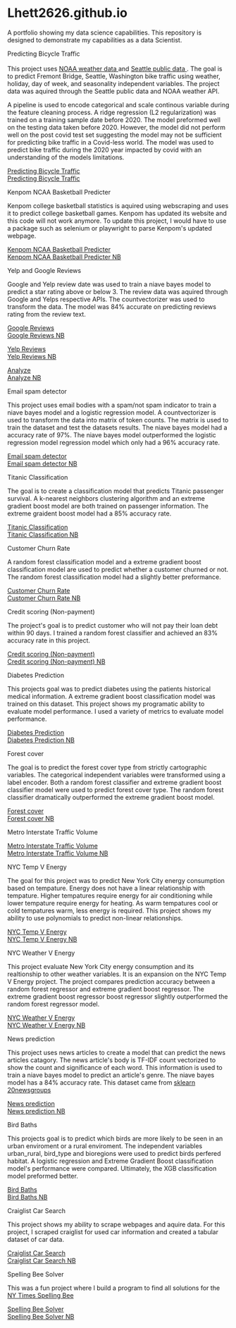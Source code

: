 # Lhett2626.github.io <br>
A portfolio showing my data science capabilities. This repository is designed to demonstrate my capabilities as a data Scientist. <br>

Predicting Bicycle Traffic <br>
<br>
This project uses <a href="https://www.ncdc.noaa.gov/cdo-web/search"> NOAA weather data </a> and <a href="https://data.seattle.gov"> Seattle public data </a>. The goal is to predict Fremont Bridge, Seattle, Washington bike traffic using weather, holiday, day of week, and seasonality independent variables. The project data was aquired through the Seattle public data and NOAA weather API. <br>

A pipeline is used to encode categorical and scale continous variable during the feature cleaning process. A ridge regression (L2 regularization) was trained on a training sample date before 2020. The model preformed well on the testing data taken before 2020. However, the model did not perform well on the post covid test set suggesting the model may not be sufficient for predicting bike traffic in a Covid-less world. The model was used to predict bike traffic during the 2020 year impacted by covid with an understanding of the models limitations.

<a href="https://github.com/Lhett2626/Lhett2626.github.io/blob/main/Predicting%20Bicycle%20Traffic.ipynb"> Predicting Bicycle Traffic </a> <br>
<a href="https://nbviewer.org/github/Lhett2626/Lhett2626.github.io/blob/main/Predicting%20Bicycle%20Traffic.ipynb" target="_blank"> Predicting Bicycle Traffic </a>

Kenpom NCAA Basketball Predicter <br>

Kenpom college basketball statistics is aquired using webscraping and uses it to predict college basketball games. Kenpom has updated its website and this code will not work anymore. To update this project, I would have to use a package such as selenium or playwright to parse Kenpom's updated webpage. <br>

<a href="https://github.com/Lhett2626/Lhett2626.github.io/blob/main/Kenpom_Scraper.ipynb"> Kenpom NCAA Basketball Predicter </a> <br>
<a href="https://nbviewer.org/github/Lhett2626/Lhett2626.github.io/blob/main/Kenpom_Scraper.ipynb" target="_blank"> Kenpom NCAA Basketball Predicter NB </a>

Yelp and Google Reviews <br>

Google and Yelp review date was used to train a niave bayes model to predict a star rating above or below 3. The review data was aquired through Google and Yelps respective APIs. The countvectorizer was used to transform the data. The model was 84% accurate on predicting reviews rating from the review text.

<a href="https://github.com/Lhett2626/Lhett2626.github.io/blob/main/Review%20Project/Google_reviews.ipynb"> Google Reviews </a> <br>
<a href="https://nbviewer.org/github/Lhett2626/Lhett2626.github.io/blob/main/Review%20Project/Google_reviews.ipynb" target="_blank"> Google Reviews NB </a> <br>

<a href="https://github.com/Lhett2626/Lhett2626.github.io/blob/main/Review%20Project/Yelp_API.ipynb"> Yelp Reviews </a> <br>
<a href="https://nbviewer.org/github/Lhett2626/Lhett2626.github.io/blob/main/Review%20Project/Yelp_API.ipynb" target="_blank"> Yelp Reviews NB </a> <br>

<a href="https://github.com/Lhett2626/Lhett2626.github.io/blob/main/Review%20Project/Analyze.ipynb"> Analyze </a> <br>
<a href="https://nbviewer.org/github/Lhett2626/Lhett2626.github.io/blob/main/Review%20Project/Analyze.ipynb" target="_blank"> Analyze NB </a> <br>

Email spam detector <br>

This project uses email bodies with a spam/not spam indicator to train a niave bayes model and a logistic regression model. A countvectorizer is used to transform the data into matrix of token counts. The matrix is used to train the dataset and test the datasets results. The niave bayes model had a accuracy rate of 97%. The niave bayes model outperformed the logistic regression model regression model which only had a 96% accuracy rate.

<a href="https://github.com/Lhett2626/Lhett2626.github.io/blob/main/Building%20s%20SMS%20spam%20detector.ipynb"> Email spam detector </a> <br>
<a href="https://nbviewer.org/github/Lhett2626/Lhett2626.github.io/blob/main/Building%20s%20SMS%20spam%20detector.ipynb" target="_blank"> Email spam detector NB </a>

Titanic Classification <br>

The goal is to create a classification model that predicts Titanic passenger survival. A k-nearest neighbors clustering algorithm and an extreme gradient boost model are both trained on passenger information. The extreme graident boost model had a 85% accuracy rate.

<a href="https://github.com/Lhett2626/Lhett2626.github.io/blob/main/Sale%20prediction.ipynb"> Titanic Classification </a> <br>
<a href="https://nbviewer.org/github/Lhett2626/Lhett2626.github.io/blob/main/Sale%20prediction.ipynb" target="_blank"> Titanic Classification NB </a>

Customer Churn Rate <br>

A random forest classification model and a extreme gradient boost classification model are used to predict whether a customer churned or not. The random forest classification model had a slightly better preformance.

<a href="https://github.com/Lhett2626/Lhett2626.github.io/blob/main/Churn_Risk.ipynb"> Customer Churn Rate </a> <br>
<a href="https://nbviewer.org/github/Lhett2626/Lhett2626.github.io/blob/main/Building%20s%20SMS%20spam%20detector.ipynb" target="_blank"> Customer Churn Rate NB </a>

Credit scoring (Non-payment) <br>

The project's goal is to predict customer who will not pay their loan debt within 90 days. I trained a random forest classifier and achieved an 83% accuracy rate in this project.

<a href="https://github.com/Lhett2626/Lhett2626.github.io/blob/main/Credit_Score.ipynb"> Credit scoring (Non-payment) </a> <br>
<a href="https://nbviewer.org/github/Lhett2626/Lhett2626.github.io/blob/main/Credit_Score.ipynb" target="_blank"> Credit scoring (Non-payment) NB </a>

Diabetes Prediction <br>

This projects goal was to predict diabetes using the patients historical medical information. A extreme gradient boost classification model was trained on this dataset. This project shows my programatic ability to evaluate model performance. I used a variety of metrics to evaluate model performance.

<a href="https://github.com/Lhett2626/Lhett2626.github.io/blob/main/Forest_Cover_Classification.ipynb"> Diabetes Prediction </a> <br>
<a href="https://nbviewer.org/github/Lhett2626/Lhett2626.github.io/blob/main/Diabetes%20Prediction.ipynb" target="_blank"> Diabetes Prediction NB </a>

Forest cover <br>

The goal is to predict the forest cover type from strictly cartographic variables. The categorical independent variables were transformed using a label encoder. Both a random forest classifier and extreme gradient boost classifier model were used to predict forest cover type. The random forest classifier dramatically outperformed the extreme gradient boost model.

<a href="https://github.com/Lhett2626/Lhett2626.github.io/blob/main/Diabetes%20Prediction.ipynb"> Forest cover </a> <br>
<a href="https://nbviewer.org/github/Lhett2626/Lhett2626.github.io/blob/main/Forest_Cover_Classification.ipynb" target="_blank"> Forest cover NB </a>

Metro Interstate Traffic Volume <br>

<a href="https://github.com/Lhett2626/Lhett2626.github.io/blob/main/Metro%20Traffic.ipynb"> Metro Interstate Traffic Volume </a> <br>
<a href="https://nbviewer.org/github/Lhett2626/Lhett2626.github.io/blob/main/Metro%20Traffic.ipynb" target="_blank"> Metro Interstate Traffic Volume NB </a>

NYC Temp V Energy <br>

The goal for this project was to predict New York City energy consumption based on tempature. Energy does not have a linear relationship with tempature. Higher tempatures require energy for air conditioning while lower tempature require energy for heating. As warm tempatures cool or cold tempatures warm, less energy is required. This project shows my ability to use polynomials to predict non-linear relationships.

<a href="https://github.com/Lhett2626/Lhett2626.github.io/blob/main/NYC%20Temp%20V%20Energy.ipynb"> NYC Temp V Energy </a> <br>
<a href="https://nbviewer.org/github/Lhett2626/Lhett2626.github.io/blob/main/NYC%20Temp%20V%20Energy.ipynb" target="_blank"> NYC Temp V Energy NB </a>

NYC Weather V Energy <br>

This project evaluate New York City energy consumption and its realtionship to other weather variables. It is an expansion on the NYC Temp V Energy project. The project compares prediction accuracy between a random forest regressor and extreme gradient boost regressor. The extreme gradient boost regressor boost regressor slightly outperformed the random forest regressor model.

<a href="https://github.com/Lhett2626/Lhett2626.github.io/blob/main/NYC%20Weather%20V%20Energy.ipynb"> NYC Weather V Energy </a> <br>
<a href="https://nbviewer.org/github/Lhett2626/Lhett2626.github.io/blob/main/NYC%20Weather%20V%20Energy.ipynb" target="_blank"> NYC Weather V Energy NB </a>

News prediction <br>

This project uses news articles to create a model that can predict the news articles catagory. The news article's body is TF-IDF count vectorized to show the count and significance of each word. This information is used to train a niave bayes model to predict an article's genre. The niave bayes model has a 84% accuracy rate. This dataset came from <a href="https://scikit-learn.org/stable/modules/generated/sklearn.datasets.fetch_20newsgroups.html"> sklearn 20newsgroups </a>

<a href="https://github.com/Lhett2626/Lhett2626.github.io/blob/main/News%20prediction.ipynb"> News prediction </a> <br>
<a href="https://nbviewer.org/github/Lhett2626/Lhett2626.github.io/blob/main/News%20prediction.ipynb" target="_blank"> News prediction NB </a>

Bird Baths <br>

This projects goal is to predict which birds are more likely to be seen in an urban enviroment or a rural enviroment. The independent variables urban_rural, bird_type and bioregions were used to predict birds perfered habitat. A logistic regression and Extreme Gradient Boost classification model's performance were compared. Ultimately, the XGB classification model preformed better.

<a href="https://github.com/Lhett2626/Lhett2626.github.io/blob/main/Bird%20Baths.ipynb"> Bird Baths </a> <br>
<a href="https://nbviewer.org/github/Lhett2626/Lhett2626.github.io/blob/main/Bird%20Baths.ipynb" target="_blank"> Bird Baths NB </a>

Craiglist Car Search <br>

This project shows my ability to scrape webpages and aquire data. For this project, I scraped craiglist for used car information and created a tabular dataset of car data.

<a href="https://github.com/Lhett2626/Lhett2626.github.io/blob/main/Craiglist%20Scraper.ipynb"> Craiglist Car Search </a> <br>
<a href="https://nbviewer.org/github/Lhett2626/Lhett2626.github.io/blob/main/Craiglist%20Scraper.ipynb" target="_blank"> Craiglist Car Search NB </a> <br>

Spelling Bee Solver <br>

This was a fun project where I build a program to find all solutions for the <a href="https://www.nytimes.com/puzzles/spelling-bee"> NY Times Spelling Bee </a> <br>

<a href="https://github.com/Lhett2626/Lhett2626.github.io/blob/main/Spelling_Bee_Solver.ipynb"> Spelling Bee Solver </a> <br>
<a href="https://github.com/Lhett2626/Lhett2626.github.io/blob/main/Spelling_Bee_Solver.ipynb" target="_blank"> Spelling Bee Solver NB </a>











